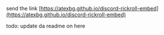 send the link [https://atexbg.github.io/discord-rickroll-embed](https://atexbg.github.io/discord-rickroll-embed)

todo: update da readme on here
